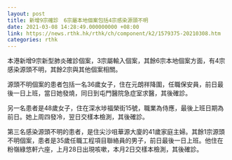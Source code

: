 ```yaml
---
layout: post
title: 新增9宗確診　6宗屬本地個案包括4宗感染源頭不明
date: 2021-03-08 14:28:49.000000000 +08:00
link: https://news.rthk.hk/rthk/ch/component/k2/1579375-20210308.htm
categories: rthk
---
```


本港新增9宗新型肺炎確診個案，3宗屬輸入個案，其餘6宗本地個案方面，有4宗感染源頭不明，其餘2宗與其他個案相關。

源頭不明個案的患者包括一名36歲女子，住在元朗祥降圍，任職保安員，前日最後一日上班，當日她發燒，同日到屯門醫院急症室求醫，其後確診。

另一名患者是48歲女子，住在深水埗福榮街15號，職業為侍應，最後上班日期為前日。她上周四發冷，翌日交樣本檢測，其後確診。

第三名感染源頭不明的患者，是住尖沙咀華源大廈的41歲家庭主婦。其餘1宗源頭不明個案，患者是35歲任職工程項目聯絡員的男子，前日最後一日上班。他住在粉嶺綠悠軒六座，上月28日出現咳嗽，本月2日交樣本檢測，其後確診。
